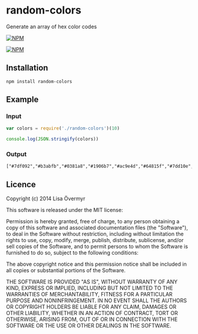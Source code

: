# random-colors

Generate an array of hex color codes

[![NPM](https://nodei.co/npm/random-colors.png?downloads&stars)](https://nodei.co/npm/random-colors/)

[![NPM](https://nodei.co/npm-dl/random-colors.png)](https://nodei.co/npm/random-colors/)

## Installation

```
npm install random-colors
```

## Example

### Input

```javascript
var colors = require('./random-colors')(10)

console.log(JSON.stringify(colors))
```

### Output

```
["#7df092","#b3abfb","#0381a8","#1906b7","#ac9e4d","#64815f","#7dd10e","#884bd2","#66def1","#2e543b"]
```

## Licence

Copyright (c) 2014 Lisa Övermyr

This software is released under the MIT license:

Permission is hereby granted, free of charge, to any person obtaining a copy
of this software and associated documentation files (the "Software"), to deal
in the Software without restriction, including without limitation the rights
to use, copy, modify, merge, publish, distribute, sublicense, and/or sell
copies of the Software, and to permit persons to whom the Software is
furnished to do so, subject to the following conditions:

The above copyright notice and this permission notice shall be included in
all copies or substantial portions of the Software.

THE SOFTWARE IS PROVIDED "AS IS", WITHOUT WARRANTY OF ANY KIND, EXPRESS OR
IMPLIED, INCLUDING BUT NOT LIMITED TO THE WARRANTIES OF MERCHANTABILITY,
FITNESS FOR A PARTICULAR PURPOSE AND NONINFRINGEMENT. IN NO EVENT SHALL THE
AUTHORS OR COPYRIGHT HOLDERS BE LIABLE FOR ANY CLAIM, DAMAGES OR OTHER
LIABILITY, WHETHER IN AN ACTION OF CONTRACT, TORT OR OTHERWISE, ARISING FROM,
OUT OF OR IN CONNECTION WITH THE SOFTWARE OR THE USE OR OTHER DEALINGS IN
THE SOFTWARE.

